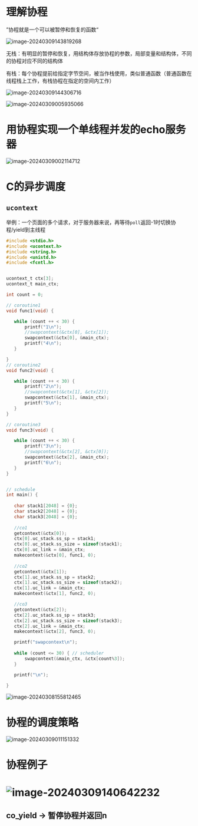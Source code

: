 # 理解协程

”协程就是一个可以被暂停和恢复的函数“

![image-20240309143819268](https://typora-dusong.oss-cn-chengdu.aliyuncs.com/image-20240309143819268.png)

无栈：有明显的暂停和恢复，用结构体存放协程的参数，局部变量和结构体，不同的协程对应不同的结构体

有栈：每个协程提前给指定字节空间，被当作栈使用，类似普通函数（普通函数在线程栈上工作，有栈协程在指定的空间内工作）

![image-20240309144306716](https://typora-dusong.oss-cn-chengdu.aliyuncs.com/image-20240309144306716.png)

![image-20240309005935066](https://typora-dusong.oss-cn-chengdu.aliyuncs.com/image-20240309005935066.png)

# 用协程实现一个单线程并发的echo服务器

![image-20240309002114712](https://typora-dusong.oss-cn-chengdu.aliyuncs.com/image-20240309002114712.png)

# C的异步调度

## `ucontext`

举例：一个页面的多个请求，对于服务器来说，再等待`poll`返回-1时切换协程/yield到主线程

 ```c
#include <stdio.h>
#include <ucontext.h>
#include <string.h>
#include <unistd.h>
#include <fcntl.h>


ucontext_t ctx[3];
ucontext_t main_ctx;

int count = 0;

// coroutine1
void func1(void) {

	while (count ++ < 30) {
		printf("1\n");
		//swapcontext(&ctx[0], &ctx[1]);
		swapcontext(&ctx[0], &main_ctx);
		printf("4\n");
	}

}
// coroutine2
void func2(void) {

	while (count ++ < 30) {
		printf("2\n");
		//swapcontext(&ctx[1], &ctx[2]);
		swapcontext(&ctx[1], &main_ctx);
		printf("5\n");
	}
}

// coroutine3
void func3(void) {

	while (count ++ < 30) {
		printf("3\n");
		//swapcontext(&ctx[2], &ctx[0]);
		swapcontext(&ctx[2], &main_ctx);
		printf("6\n");
	}
}


// schedule
int main() {
    
	char stack1[2048] = {0};
	char stack2[2048] = {0};
	char stack3[2048] = {0};
	
    //co1
	getcontext(&ctx[0]);
	ctx[0].uc_stack.ss_sp = stack1;
	ctx[0].uc_stack.ss_size = sizeof(stack1);
	ctx[0].uc_link = &main_ctx;
	makecontext(&ctx[0], func1, 0);
    
	//co2
	getcontext(&ctx[1]);
	ctx[1].uc_stack.ss_sp = stack2;
	ctx[1].uc_stack.ss_size = sizeof(stack2);
	ctx[1].uc_link = &main_ctx;
	makecontext(&ctx[1], func2, 0);

    //co3
	getcontext(&ctx[2]);
	ctx[2].uc_stack.ss_sp = stack3;
	ctx[2].uc_stack.ss_size = sizeof(stack3);
	ctx[2].uc_link = &main_ctx;
	makecontext(&ctx[2], func3, 0);

	printf("swapcontext\n");
    
	while (count <= 30) { // scheduler
		swapcontext(&main_ctx, &ctx[count%3]);
	}

	printf("\n");
	
}

 ```

![image-20240308155812465](https://typora-dusong.oss-cn-chengdu.aliyuncs.com/image-20240308155812465.png)



# 协程的调度策略

![image-20240309011151332](https://typora-dusong.oss-cn-chengdu.aliyuncs.com/image-20240309011151332.png)





# 协程例子

# ![image-20240309140642232](https://typora-dusong.oss-cn-chengdu.aliyuncs.com/image-20240309140642232.png) 

## co_yield -> 暂停协程并返回n